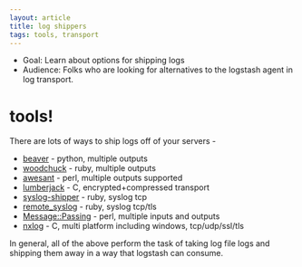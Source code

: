 ```yaml
---
layout: article
title: log shippers
tags: tools, transport
---
```


* Goal: Learn about options for shipping logs
* Audience: Folks who are looking for alternatives to the logstash agent in log transport.

# tools!

There are lots of ways to ship logs off of your servers -

* [beaver](https://github.com/josegonzalez/beaver) - python, multiple outputs
* [woodchuck](https://github.com/danryan/woodchuck) - ruby, multiple outputs
* [awesant](https://github.com/bloonix/awesant) - perl, multiple outputs supported
* [lumberjack](https://github.com/jordansissel/lumberjack) - C, encrypted+compressed transport
* [syslog-shipper](https://github.com/jordansissel/syslog-shipper) - ruby, syslog tcp
* [remote_syslog](https://github.com/papertrail/remote_syslog) - ruby, syslog tcp/tls
* [Message::Passing](https://metacpan.org/module/Message::Passing) - perl, multiple inputs and outputs
* [nxlog](http://nxlog-ce.sourceforge.net) - C, multi platform including windows, tcp/udp/ssl/tls

In general, all of the above perform the task of taking log file logs and
shipping them away in a way that logstash can consume.

